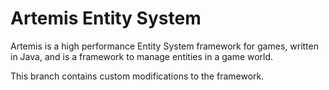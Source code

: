 Artemis Entity System
=======

Artemis is a high performance Entity System framework for games, written in Java, and is a framework to manage entities in a game world.

This branch contains custom modifications to the framework.
